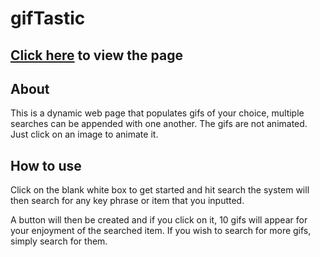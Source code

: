 # gifTastic
## [Click here](https://josemm83.github.io/gifTastic/) to view the page
## About
This is a dynamic web page that populates gifs of your choice, multiple searches can be appended with one another. The gifs are not animated.
Just click on an image to animate it.

## How to use
Click on the blank white box to get started and hit search the system will then search for any key phrase or item that you inputted.

A button will then be created and if you click on it, 10 gifs will appear for your enjoyment of the searched item. If you wish to search for more gifs, simply search
for them.
